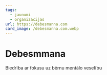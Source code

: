 ```yaml
---
tags:
  - jaunumi
  - organizacijas
url: https://debesmanna.com
card_image: /debesmanna.com.webp
---
```


# Debesmmana

Biedrība ar fokusu uz bērnu mentālo veselību
